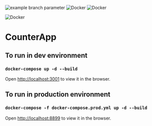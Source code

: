 
![example branch parameter](https://github.com/github/docs/actions/workflows/CI_CD.yml/badge.svg?branch=master)
![Docker](https://img.shields.io/badge/-Docker-orange)  ![Docker](https://img.shields.io/badge/%20-Redux-blueviolet)

![Docker](https://img.shields.io/badge/-React-red) 


# CounterApp


## To run in dev environment

### `docker-compose up -d --build`
Open [http://localhost:3001](http://localhost:3001) to view it in the browser.

## To run in production environment

### `docker-compose -f docker-compose.prod.yml up -d --build`
Open [http://localhost:8899](http://localhost:8899) to view it in the browser.
